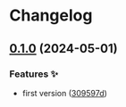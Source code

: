 # Changelog

## [0.1.0](https://github.com/hugomods/encoder/compare/v0.0.1...v0.1.0) (2024-05-01)


### Features ✨

* first version ([309597d](https://github.com/hugomods/encoder/commit/309597db0349b8e9760350c94b397e9dfb44c5b4))
